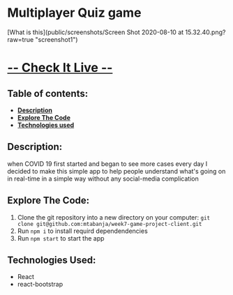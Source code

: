 # Multiplayer Quiz game 


[What is this](public/screenshots/Screen Shot 2020-08-10 at 15.32.40.png?raw=true "screenshot1")


# [-- Check It Live --](https://covid-19stats.ga/)



## Table of contents:

- **[Description](#description)**
- **[Explore The Code](#explore-the-code)**
- **[Technologies used](#technologies-used)**



## Description:

when COVID 19 first started and began to see more cases every day I decided to make this simple app to help people understand what's going on in real-time in a simple way without any social-media complication


## Explore The Code:

1. Clone the git repository into a new directory on your computer: `git clone git@github.com:mtabanja/week7-game-project-client.git`
2. Run `npm i` to install requird dependendencies
3. Run `npm start` to start the app

## Technologies Used:

- React
- react-bootstrap
